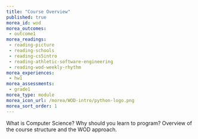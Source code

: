 ```yaml
---
title: "Course Overview"
published: true
morea_id: wod
morea_outcomes:
 - outcome1
morea_readings:
 - reading-picture
 - reading-schools
 - reading-cs5intro
 - reading-athletic-software-engineering
 - reading-wod-weekly-rhythm
morea_experiences:
 - hw1
morea_assessments:
 - grade1
morea_type: module
morea_icon_url: /morea/WOD-intro/python-logo.png
morea_sort_order: 1
---
```


What is Computer Science? Why should you learn to program? Overview of the course structure and the WOD approach. 